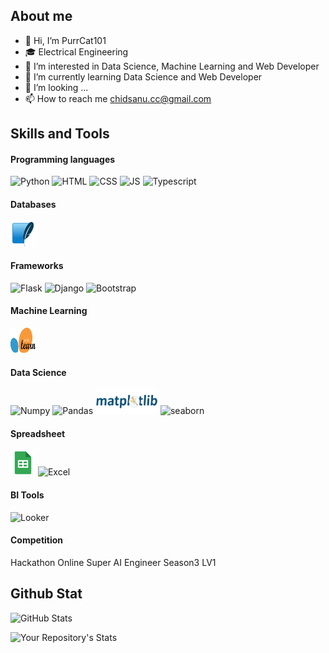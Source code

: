 ## About me
- 👋 Hi, I’m PurrCat101
- 🎓 Electrical Engineering 
- 👀 I’m interested in Data Science, Machine Learning and Web Developer
- 🌱 I’m currently learning Data Science and Web Developer
- 💞️ I’m looking ...
- 📫 How to reach me chidsanu.cc@gmail.com

## Skills and Tools

#### Programming languages
<a title="Python"><img src="https://github.com/get-icon/geticon/blob/master/icons/python.svg" alt="Python" width="40px" height="40px"></a>
<a title="HTML"><img src="https://github.com/get-icon/geticon/blob/master/icons/html-5.svg" alt="HTML" width="40px" height="40px"></a>
<a title="CSS"><img src="https://github.com/get-icon/geticon/blob/master/icons/css-3.svg" alt="CSS" width="40px" height="40px"></a>
<a title="JS"><img src="https://github.com/get-icon/geticon/blob/master/icons/javascript.svg" alt="JS" width="40px" height="40px"></a>
<a title="Typescript"><img src="https://github.com/get-icon/geticon/raw/master/icons/typescript-icon.svg" alt="Typescript" width="40px" height="40px"></a>

#### Databases
<a title="sqlite"><img src="https://raw.githubusercontent.com/github/explore/2d218e3aa252dc90eef269b34eeec1fbd15dc07e/topics/sqlite/sqlite.png" alt="sqlite" width="40px" height="40px"></a>

#### Frameworks
<a title="Flask"><img src="https://github.com/get-icon/geticon/blob/master/icons/flask.svg" alt="Flask" width="40px" height="40px"></a>
<a title="Django"><img src="https://github.com/get-icon/geticon/blob/master/icons/django-logo.svg" alt="Django" width="40px" height="40px"></a>
<a title="Bootstrap"><img src="https://github.com/get-icon/geticon/blob/master/icons/bootstrap.svg" alt="Bootstrap" width="40px" height="40px"></a>

#### Machine Learning
<a title="scikit-learn"><img src="https://github.com/scikit-learn/scikit-learn/blob/main/doc/logos/1280px-scikit-learn-logo.png" alt="scikit-learn" width="40px" height="40px"></a>

#### Data Science
<a title="Numpy"><img src="https://github.com/get-icon/geticon/blob/master/icons/numpy-icon.svg" alt="Numpy" width="40px" height="40px"></a>
<a title="Pandas"><img src="https://github.com/get-icon/geticon/blob/master/icons/pandas-icon.svg" alt="Pandas" width="40px" height="40px"></a>
<a title="matplotlib"><img src="https://raw.githubusercontent.com/jmv74211/matplotlib/master/images/matplotlib_logo.png" alt="matplotlib" width="100px" height="40"></a>
<a title="seaborn"><img src="https://raw.githubusercontent.com/mwaskom/seaborn/master/doc/_static/logo-wide-lightbg.svg" alt="seaborn" width="100px" height="40px"></a>

#### Spreadsheet
<a title="GG-sheets"><img src="https://raw.githubusercontent.com/github/explore/8f19e4dbbf13418dc1b1d58bb265953553c15a46/topics/google-sheets/google-sheets.png" alt="sheets" width="40px" height="40px"></a>
<a title="Excel"><img src="https://github.com/get-icon/geticon/blob/master/icons/microsoft-office-excel.svg" alt="Excel" width="40px" height="40px"></a>

#### BI Tools
<a title="Looker"><img src="https://github.com/get-icon/geticon/blob/master/icons/google-data-studio.svg" alt="Looker" width="40px" height="40px"></a>

#### Competition
Hackathon Online Super AI Engineer Season3 LV1 

## Github Stat
![GitHub Stats](https://github-readme-stats.vercel.app/api?username=PurrCat101&theme=radical)

![Your Repository's Stats](https://github-readme-stats.vercel.app/api/top-langs/?username=PurrCat101&theme=blue-green)
